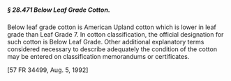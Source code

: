 ##### § 28.471 Below Leaf Grade Cotton. #####

Below leaf grade cotton is American Upland cotton which is lower in leaf grade than Leaf Grade 7. In cotton classification, the official designation for such cotton is Below Leaf Grade. Other additional explanatory terms considered necessary to describe adequately the condition of the cotton may be entered on classification memorandums or certificates.

[57 FR 34499, Aug. 5, 1992]